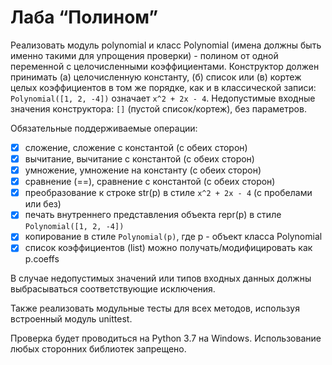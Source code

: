 # Лаба “Полином”
Реализовать модуль polynomial и класс Polynomial (имена должны быть именно такими для упрощения проверки) -
полином от одной переменной с целочисленными коэффициентами.
Конструктор должен принимать (а) целочисленную константу, (б) список или (в) кортеж целых коэффициентов в том же порядке, как и в классической записи:
`Polynomial([1, 2, -4])` означает `x^2 + 2x - 4`.
Недопустимые входные значения конструктора: `[]` (пустой список/кортеж), без параметров.

Обязательные поддерживаемые операции:
* [x] сложение, сложение с константой (с обеих сторон)
* [x] вычитание, вычитание с константой (с обеих сторон)
* [x] умножение, умножение на константу (с обеих сторон)
* [x] сравнение (==), сравнение с константой (с обеих сторон)
* [x] преобразование к строке str(p) в стиле `x^2 + 2x - 4` (с пробелами или без)
* [x] печать внутреннего представления объекта repr(p) в стиле `Polynomial([1, 2, -4])`
* [x] копирование в стиле `Polynomial(p)`, где p - объект класса Polynomial
* [x] список коэффициентов (list) можно получать/модифицировать как p.coeffs

В случае недопустимых значений или типов входных данных должны выбрасываться соответствующие исключения.

Также реализовать модульные тесты для всех методов, используя встроенный модуль unittest.

Проверка будет проводиться на Python 3.7 на Windows. Использование любых сторонних библиотек запрещено.
